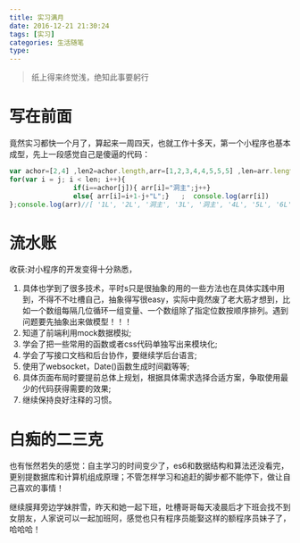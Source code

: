 ```yaml
---
title: 实习满月
date: 2016-12-21 21:30:24
tags: [实习]
categories: 生活随笔
type:
---
```



> 纸上得来终觉浅，绝知此事要躬行

# 写在前面 #
竟然实习都快一个月了，算起来一周四天，也就工作十多天，第一个小程序也基本成型，先上一段感觉自己是傻逼的代码：

```js
var achor=[2,4] ,len2=achor.length,arr=[1,2,3,4,4,5,5,5] ,len=arr.length, j=0;
for(var i = j; i < len; i++){
                if(i==achor[j]){ arr[i]="洞主";j++}
                else{ arr[i]=i+1-j+"L";}   ;  console.log(arr[i])          
};console.log(arr)//[ '1L', '2L', '洞主', '3L', '洞主', '4L', '5L', '6L' ]
```
<!--more-->
# 流水账 #
收获:对小程序的开发变得十分熟悉，

1. 具体也学到了很多技术，平时s只是很抽象的用的一些方法也在具体实践中用到，不得不不吐槽自己，抽象得写很easy，实际中竟然废了老大筋才想到，比如一个数组每隔几位循环一组变量、一个数组除了指定位数按顺序排列。遇到问题要先抽象出来做模型！！！
2. 知道了前端利用mock数据模拟;
3. 学会了把一些常用的函数或者css代码单独写出来模块化;
4. 学会了写接口文档和后台协作，要继续学后台语言;
5. 使用了websocket，Date()函数生成时间戳等等;
6. 具体页面布局时要提前总体上规划，根据具体需求选择合适方案，争取使用最少的代码获得需要的效果;
7. 继续保持良好注释的习惯。

# 白痴的二三克 #
也有怅然若失的感觉：自主学习的时间变少了，es6和数据结构和算法还没看完，更别提数据库和计算机组成原理；不管怎样学习和追赶的脚步都不能停下，做让自己喜欢的事情！

继续膜拜旁边学妹胖雪，昨天和她一起下班，吐槽哥哥每天凌晨后才下班会找不到女朋友，人家说可以一起加班阿，感觉也只有程序员能娶这样的额程序员妹子了，哈哈哈！
